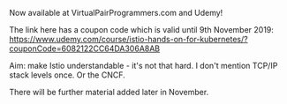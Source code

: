 Now available at VirtualPairProgrammers.com and Udemy!

The link here has a coupon code which is valid until 9th November 2019: https://www.udemy.com/course/istio-hands-on-for-kubernetes/?couponCode=6082122CC64DA306A8AB

Aim: make Istio understandable - it's not that hard. I don't mention TCP/IP stack levels once. Or the CNCF.

There will be further material added later in November.

